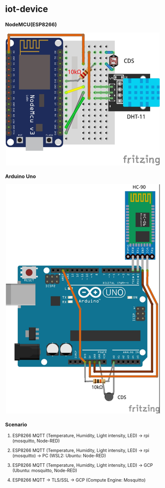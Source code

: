 # iot-device
### NodeMCU(ESP8266)
<p align="center">
<img src="https://github.com/hyp0126/iot-device/blob/main/ESP8266_DHT11_CDS.jpg?raw=true" width="500" />
</p>

### Arduino Uno
<p align="center">
<img src="https://github.com/hyp0126/iot-device/blob/main/UNO_HC-06_THERMISTOR.jpg?raw=true" width="500" />
</p>

### Scenario
1. ESP8266 MQTT (Temperature, Humidity, Light intensity, LED) -> rpi (mosquitto, Node-RED) 

2. ESP8266 MQTT (Temperature, Humidity, Light intensity, LED) -> rpi (mosquitto) -> PC (WSL2: Ubuntu: Node-RED) 

3. ESP8266 MQTT (Temperature, Humidity, Light intensity, LED) -> GCP (Ubuntu: mosquitto, Node-RED) 

4. ESP8266 MQTT -> TLS/SSL -> GCP (Compute Engine: Mosquitto)
